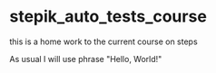# stepik_auto_tests_course
this is a home work to the current course on steps

As usual I will use phrase "Hello, World!"
